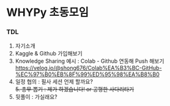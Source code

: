# WHYPy 초동모임

### TDL
1. 자기소개
2. Kaggle & Github 가입해보기
3. Knowledge Sharing 예시 : Colab - Github 연동해 Push 해보기  
https://velog.io/@shong676/Colab%EA%B3%BC-GitHub-%EC%97%B0%EB%8F%99%ED%95%98%EA%B8%B0
4. 일정 협의 : 필사 세션 언제 할까요?  
~~5. 총무 뽑기 : 제가 하겠습니다! or 공평한 사다리타기~~
6. 뒷풀이 : 가실래요?

